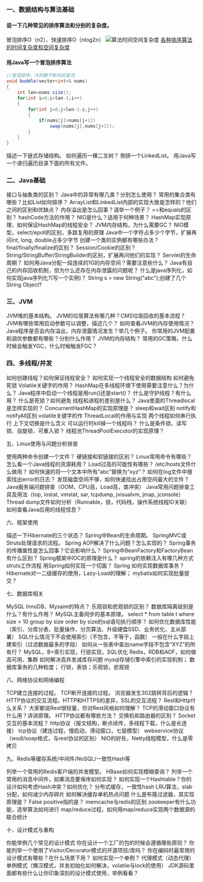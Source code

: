 ### 一、数据结构与算法基础
#### 说一下几种常见的排序算法和分别的复杂度。
冒泡排序O（n2）、快速排序O（nlog2n）
![算法时间空间复杂度](https://images2015.cnblogs.com/blog/975503/201702/975503-20170214211234550-1109833343.png)
[各种排序算法的时间复杂度和空间复杂度](https://www.cnblogs.com/wuxiangli/p/6399266.html)
#### 用Java写一个冒泡排序算法
```java
//冒泡排序，大的数不断向后冒泡
void buddle(vector<int>& nums)
{
    int len=nums.size();
    for(int i=0;i<len-1;i++)
    {
        for(int j=0;j<len-1-i;j++)
        {
            if(nums[j]>nums[j+1])
                swap(nums[j],nums[j+1]);
        }
    }
}
```
描述一下链式存储结构。
如何遍历一棵二叉树？
倒排一个LinkedList。
用Java写一个递归遍历目录下面的所有文件。


### 二、Java基础

接口与抽象类的区别？
Java中的异常有哪几类？分别怎么使用？
常用的集合类有哪些？比如List如何排序？
ArrayList和LinkedList内部的实现大致是怎样的？他们之间的区别和优缺点？
内存溢出是怎么回事？请举一个例子？
==和equals的区别？
hashCode方法的作用？
NIO是什么？适用于何种场景？
HashMap实现原理，如何保证HashMap的线程安全？
JVM内存结构，为什么需要GC？
NIO模型，select/epoll的区别，多路复用的原理
Java中一个字符占多少个字节，扩展再问int, long, double占多少字节
创建一个类的实例都有哪些办法？
final/finally/finalize的区别？
Session/Cookie的区别？
String/StringBuffer/StringBuilder的区别，扩展再问他们的实现？
Servlet的生命周期？
如何用Java分配一段连续的1G的内存空间？需要注意些什么？
Java有自己的内存回收机制，但为什么还存在内存泄露的问题呢？
什么是java序列化，如何实现java序列化?(写一个实例)？
String s = new String("abc");创建了几个 String Object?


### 三、JVM

JVM堆的基本结构。
JVM的垃圾算法有哪几种？CMS垃圾回收的基本流程？
JVM有哪些常用启动参数可以调整，描述几个？
如何查看JVM的内存使用情况？
Java程序是否会内存溢出，内存泄露情况发生？举几个例子。
你常用的JVM配置和调优参数都有哪些？分别什么作用？
JVM的内存结构？
常用的GC策略，什么时候会触发YGC，什么时候触发FGC？


### 四、多线程/并发

如何创建线程？如何保证线程安全？
如何实现一个线程安全的数据结构
如何避免死锁
Volatile关键字的作用？
HashMap在多线程环境下使用需要注意什么？为什么？
Java程序中启动一个线程是用run()还是start()？
什么是守护线程？有什么用？
什么是死锁？如何避免
线程和进程的差别是什么？
Java里面的Threadlocal是怎样实现的？
ConcurrentHashMap的实现原理是？
sleep和wait区别
notify和notifyAll区别
volatile关键字的作
ThreadLocal的作用与实现
两个线程如何串行执行
上下文切换是什么含义
可以运行时kill掉一个线程吗？
什么是条件锁、读写锁、自旋锁、可重入锁？
线程池ThreadPoolExecutor的实现原理？


五、Linux使用与问题分析排查

使用两种命令创建一个文件？
硬链接和软链接的区别？
Linux常用命令有哪些？
怎么看一个Java线程的资源耗用？
Load过高的可能性有哪些？
/etc/hosts文件什么做用？
如何快速的将一个文本中所有“abc”替换为“xyz”？
如何在log文件中搜索找出error的日志？
发现磁盘空间不够，如何快速找出占用空间最大的文件？
Java服务端问题排查（OOM，CPU高，Load高，类冲突）
Java常用问题排查工具及用法（top, iostat, vmstat, sar, tcpdump, jvisualvm, jmap, jconsole）
Thread dump文件如何分析（Runnable，锁，代码栈，操作系统线程ID关联）
如何查看Java应用的线程信息？


六、框架使用

描述一下Hibernate的三个状态？
Spring中Bean的生命周期。
SpringMVC或Struts处理请求的流程。
Spring AOP解决了什么问题？怎么实现的？
Spring事务的传播属性是怎么回事？它会影响什么？
Spring中BeanFactory和FactoryBean有什么区别？
Spring框架中IOC的原理是什么？
spring的依赖注入有哪几种方式
struts工作流程
用Spring如何实现一个切面？
Spring 如何实现数据库事务？
Hibernate对一二级缓存的使用，Lazy-Load的理解；
mybatis如何实现批量提交？


七、数据库相关

MySQL InnoDB、Mysaim的特点？
乐观锁和悲观锁的区别？
数据库隔离级别是什么？有什么作用？
MySQL主备同步的基本原理。
select * from table t where size > 10 group by size order by size的sql语句执行顺序？
如何优化数据库性能（索引、分库分表、批量操作、分页算法、升级硬盘SSD、业务优化、主从部署）
SQL什么情况下不会使用索引（不包含，不等于，函数）
一般在什么字段上建索引（过滤数据最多的字段）
如何从一张表中查出name字段不包含“XYZ”的所有行？
MySQL，B+索引实现，行锁实现，SQL优化
Redis，RDB和AOF，如何做高可用、集群
如何解决高并发减库存问题
mysql存储引擎中索引的实现机制；
数据库事务的几种粒度；
行锁，表锁；乐观锁，悲观锁


八、网络协议和网络编程

TCP建立连接的过程。
TCP断开连接的过程。
浏览器发生302跳转背后的逻辑？
HTTP协议的交互流程。HTTP和HTTPS的差异，SSL的交互流程？
Rest和Http什么关系？ 大家都说Rest很轻量，你对Rest风格如何理解？
TCP的滑动窗口协议有什么用？讲讲原理。
HTTP协议都有哪些方法？
交换机和路由器的区别？
Socket交互的基本流程？
http协议（报文结构，断点续传，多线程下载，什么是长连接）
tcp协议（建连过程，慢启动，滑动窗口，七层模型）
webservice协议（wsdl/soap格式，与rest协议的区别）
NIO的好处，Netty线程模型，什么是零拷贝


九、Redis等缓存系统/中间件/NoSQL/一致性Hash等

列举一个常用的Redis客户端的并发模型。
HBase如何实现模糊查询？
列举一个常用的消息中间件，如果消息要保序如何实现？
如何实现一个Hashtable？你的设计如何考虑Hash冲突？如何优化？
分布式缓存，一致性hash
LRU算法，slab分配，如何减少内存碎片
如何解决缓存单机热点问题
什么是布隆过滤器，其实现原理是？ False positive指的是？
memcache与redis的区别
zookeeper有什么功能，选举算法如何进行
map/reduce过程，如何用map/reduce实现两个数据源的联合统计


十、设计模式与重构

你能举例几个常见的设计模式
你在设计一个工厂的包的时候会遵循哪些原则？
你能列举一个使用了Visitor/Decorator模式的开源项目/库吗？
你在编码时最常用的设计模式有哪些？在什么场景下用？
如何实现一个单例？
代理模式（动态代理）
单例模式（懒汉模式，并发初始化如何解决，volatile与lock的使用）
JDK源码里面都有些什么让你印象深刻的设计模式使用，举例看看？